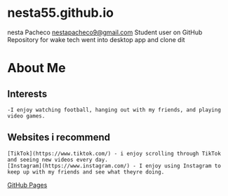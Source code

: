 # nesta55.github.io
nesta Pacheco nestapacheco9@gmail.com
Student user on GitHub
Repository for wake tech
went into desktop app and clone dit 
# About Me  
## Interests  
	-I enjoy watching football, hanging out with my friends, and playing video games.
## Websites i recommend  
	[TikTok](https://www.tiktok.com/) - i enjoy scrolling through TikTok and seeing new videos every day.
	[Instagram](https://www.instagram.com/) - I enjoy using Instagram to keep up with my friends and see what theyre doing.
[GitHub Pages](https://pages.github.com/)
